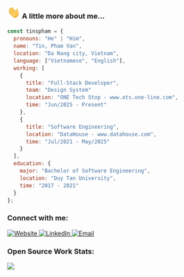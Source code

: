

### <img src="https://raw.githubusercontent.com/ABSphreak/ABSphreak/master/gifs/Hi.gif" width="30px"> A little more about me...

```jsx
const tinspham = {
  pronouns: "He" | "Him",
  name: "Tin, Pham Van",
  location: "Da Nang city, Vietnam",
  language: ["Vietnamese", "English"],
  working: [
    {
      title: "Full-Stack Developer",
      team: "Design System"
      location: "ONE Tech Stop - www.ots.one-line.com",
      time: "Jun/2025 - Present"
    },
    {
      title: "Software Engineering",
      location: "DataHouse - www.datahouse.com",
      time: "Jul/2021 - May/2025"
    }
  ],
  education: {
    major: "Bachelor of Software Engineering",
    location: "Duy Tan University",
    time: "2017 - 2021"
  }
};
```

### Connect with me:

<p>
	<a href="https://tinspham.dev/" target="_blank">
		<img alt="Website" src="https://img.shields.io/badge/.-www.tinspham.dev-ff69b4?style=flat&logo=google-chrome">
	</a>
	<a href="https://www.linkedin.com/in/phamvantins/" target="_blank">
		<img alt="LinkedIn" src="https://img.shields.io/badge/linkedin-@phamvantins-blue">
	</a>
	<a href="mailto:tinphamvan123@gmail.com">
		<img alt="Email" src="https://img.shields.io/badge/mail-tinphamvan123@gmail.com-orange">
	</a>
</p>

### Open Source Work Stats:
<a href="https://tinspham.dev" target="_blank" rel="noopener noreferrer">
	<img height="150px" src="https://github-readme-stats.vercel.app/api/top-langs/?username=tinspham209&show_icons=true&layout=compact&langs_count=6&hide_title=true&hide_border=true&theme=graywhite" />
</a>
